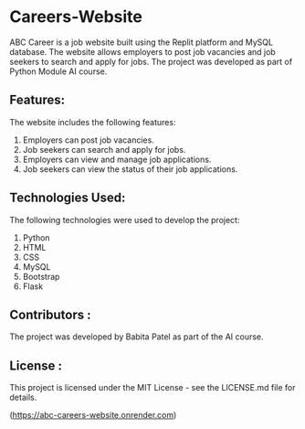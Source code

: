 # Careers-Website

ABC Career is a job website built using the Replit platform and MySQL database. The website allows employers to post job vacancies and job seekers to search and apply for jobs. The project was developed as part of Python Module AI course.

## Features:
The website includes the following features:

1. Employers can post job vacancies.
2. Job seekers can search and apply for jobs.
3. Employers can view and manage job applications.
4. Job seekers can view the status of their job applications.

## Technologies Used:
The following technologies were used to develop the project:

1. Python
2. HTML
3. CSS
4. MySQL
5. Bootstrap
6. Flask

## Contributors : 
The project was developed by Babita Patel as part of the AI course.

## License :
This project is licensed under the MIT License - see the LICENSE.md file for details.

(https://abc-careers-website.onrender.com)


